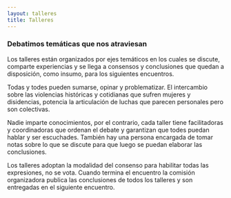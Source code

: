 ```yaml
---
layout: talleres
title: Talleres
---
```

### Debatimos temáticas que nos atraviesan 

Los talleres están organizados por ejes temáticos en los cuales se discute, comparte experiencias y se llega a consensos y conclusiones que quedan a disposición, como insumo, para los siguientes encuentros. 

Todas y todes pueden sumarse, opinar y problematizar. El intercambio sobre las violencias históricas y cotidianas que sufren mujeres y disidencias, potencia la articulación de luchas que parecen personales pero son colectivas.

Nadie imparte conocimientos, por el contrario, cada taller tiene facilitadoras y coordinadoras que ordenan el debate y garantizan que todes puedan hablar y ser escuchades. También hay una persona encargada de tomar notas sobre lo que se discute para que luego se puedan elaborar las conclusiones. 

Los talleres adoptan la modalidad del consenso para habilitar todas las expresiones, no se vota. Cuando termina el encuentro la comisión organizadora publica las conclusiones de todos los talleres y son entregadas en el siguiente encuentro.

